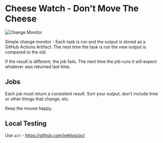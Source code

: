 # Cheese Watch - Don't Move The Cheese

![Change Monitor](https://github.com/pauldoomgov/cheesewatch/workflows/Change%20Monitor/badge.svg)

Simple change monitor - Each task is run and the output is
stored as a GitHub Actions Artifact.  The nest time the task
is run the new output is compared to the old.

If the result is different, the job fails.   The next time
the job runs it will expect whatever was returned last time.

## Jobs

Each job must return a consistent result.   Sort your output,
don't include time or other things that change, etc.

Keep the mouse happy.

## Local Testing

Use `act` - https://github.com/nektos/act

